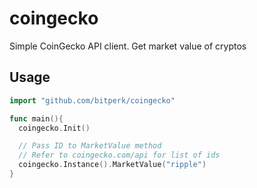 # coingecko

Simple CoinGecko API client. Get market value of cryptos

## Usage

```go
import "github.com/bitperk/coingecko"

func main(){
  coingecko.Init()

  // Pass ID to MarketValue method
  // Refer to coingecko.com/api for list of ids
  coingecko.Instance().MarketValue("ripple")
}
```
